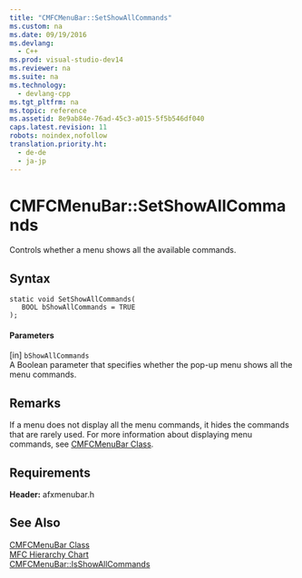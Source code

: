 ```yaml
---
title: "CMFCMenuBar::SetShowAllCommands"
ms.custom: na
ms.date: 09/19/2016
ms.devlang: 
  - C++
ms.prod: visual-studio-dev14
ms.reviewer: na
ms.suite: na
ms.technology: 
  - devlang-cpp
ms.tgt_pltfrm: na
ms.topic: reference
ms.assetid: 8e9ab84e-76ad-45c3-a015-5f5b546df040
caps.latest.revision: 11
robots: noindex,nofollow
translation.priority.ht: 
  - de-de
  - ja-jp
---
```

# CMFCMenuBar::SetShowAllCommands
Controls whether a menu shows all the available commands.  
  
## Syntax  
  
```  
static void SetShowAllCommands(  
   BOOL bShowAllCommands = TRUE  
);  
```  
  
#### Parameters  
 [in] `bShowAllCommands`  
 A Boolean parameter that specifies whether the pop-up menu shows all the menu commands.  
  
## Remarks  
 If a menu does not display all the menu commands, it hides the commands that are rarely used. For more information about displaying menu commands, see [CMFCMenuBar Class](../vs140/CMFCMenuBar-Class.md).  
  
## Requirements  
 **Header:** afxmenubar.h  
  
## See Also  
 [CMFCMenuBar Class](../vs140/CMFCMenuBar-Class.md)   
 [MFC Hierarchy Chart](../vs140/Hierarchy-Chart.md)   
 [CMFCMenuBar::IsShowAllCommands](../vs140/CMFCMenuBar--IsShowAllCommands.md)